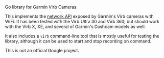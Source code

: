 Go library for Garmin Virb Cameras

This implements the [network
API](https://developer.garmin.com/downloads/virb/Camera_Network_Services_API_v0.5.pdf)
exposed by Garmin's Virb cameras with WiFi.  It has been tested with the Virb
Ultra 30 and Virb 360, but should work with the Virb X, XE, and several of
Garmin's Dashcam models as well.

It also includes a `virb` command-line tool that is mostly useful for testing
the library, although it can be used to start and stop recording on command.


This is not an official Google project.
